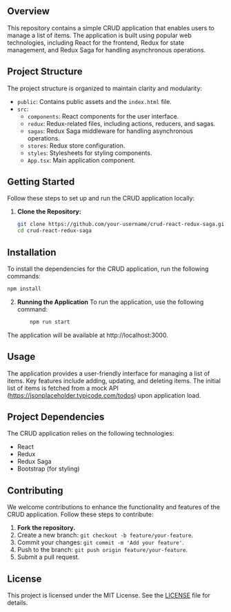 ## Overview

This repository contains a simple CRUD application that enables users to manage a list of items. The application is built using popular web technologies, including React for the frontend, Redux for state management, and Redux Saga for handling asynchronous operations.

## Project Structure

The project structure is organized to maintain clarity and modularity:

- `public`: Contains public assets and the `index.html` file.
- `src`:
  - `components`: React components for the user interface.
  - `redux`: Redux-related files, including actions, reducers, and sagas.
  - `sagas`: Redux Saga middleware for handling asynchronous operations.
  - `stores`: Redux store configuration.
  - `styles`: Stylesheets for styling components.
  - `App.tsx`: Main application component.

## Getting Started

Follow these steps to set up and run the CRUD application locally:

1. **Clone the Repository:**
   ```bash
   git clone https://github.com/your-username/crud-react-redux-saga.git
   cd crud-react-redux-saga
   ```

## Installation

To install the dependencies for the CRUD application, run the following commands:

```bash
npm install
```

2. **Running the Application**
   To run the application, use the following command:
   ```bash
       npm run start
   ```

The application will be available at http://localhost:3000.

## Usage

The application provides a user-friendly interface for managing a list of items. Key features include adding, updating, and deleting items. The initial list of items is fetched from a mock API (https://jsonplaceholder.typicode.com/todos) upon application load.

## Project Dependencies

The CRUD application relies on the following technologies:

- React
- Redux
- Redux Saga
- Bootstrap (for styling)

## Contributing

We welcome contributions to enhance the functionality and features of the CRUD application. Follow these steps to contribute:

1. **Fork the repository.**
2. Create a new branch: `git checkout -b feature/your-feature`.
3. Commit your changes: `git commit -m 'Add your feature'`.
4. Push to the branch: `git push origin feature/your-feature`.
5. Submit a pull request.

## License

This project is licensed under the MIT License. See the [LICENSE](LICENSE) file for details.
